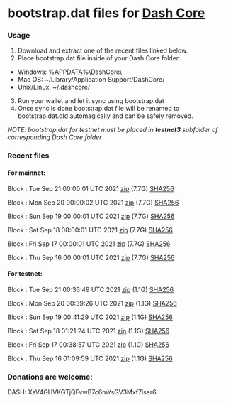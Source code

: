 # bootstrap.dat files for [Dash Core](https://github.com/dashpay/dash)

### Usage

1. Download and extract one of the recent files linked below.
2. Place bootstrap.dat file inside of your Dash Core folder:
 - Windows: %APPDATA%\DashCore\
 - Mac OS: ~/Library/Application Support/DashCore/
 - Unix/Linux: ~/.dashcore/
3. Run your wallet and let it sync using bootstrap.dat
4. Once sync is done bootstrap.dat file will be renamed to bootstrap.dat.old automagically and can be safely removed.

_NOTE: bootstrap.dat for testnet must be placed in **testnet3** subfolder of corresponding Dash Core folder_

### Recent files

#### For mainnet:

Block [](https://insight.dash.org/insight/block/): Tue Sep 21 00:00:01 UTC 2021 [zip](https://dash-bootstrap.ams3.digitaloceanspaces.com/mainnet/2021-09-21/bootstrap.dat.zip) (7.7G) [SHA256](https://dash-bootstrap.ams3.digitaloceanspaces.com/mainnet/2021-09-21/sha256.txt)

Block [](https://insight.dash.org/insight/block/): Mon Sep 20 00:00:02 UTC 2021 [zip](https://dash-bootstrap.ams3.digitaloceanspaces.com/mainnet/2021-09-20/bootstrap.dat.zip) (7.7G) [SHA256](https://dash-bootstrap.ams3.digitaloceanspaces.com/mainnet/2021-09-20/sha256.txt)

Block [](https://insight.dash.org/insight/block/): Sun Sep 19 00:00:01 UTC 2021 [zip](https://dash-bootstrap.ams3.digitaloceanspaces.com/mainnet/2021-09-19/bootstrap.dat.zip) (7.7G) [SHA256](https://dash-bootstrap.ams3.digitaloceanspaces.com/mainnet/2021-09-19/sha256.txt)

Block [](https://insight.dash.org/insight/block/): Sat Sep 18 00:00:01 UTC 2021 [zip](https://dash-bootstrap.ams3.digitaloceanspaces.com/mainnet/2021-09-18/bootstrap.dat.zip) (7.7G) [SHA256](https://dash-bootstrap.ams3.digitaloceanspaces.com/mainnet/2021-09-18/sha256.txt)

Block [](https://insight.dash.org/insight/block/): Fri Sep 17 00:00:01 UTC 2021 [zip](https://dash-bootstrap.ams3.digitaloceanspaces.com/mainnet/2021-09-17/bootstrap.dat.zip) (7.7G) [SHA256](https://dash-bootstrap.ams3.digitaloceanspaces.com/mainnet/2021-09-17/sha256.txt)

Block [](https://insight.dash.org/insight/block/): Thu Sep 16 00:00:01 UTC 2021 [zip](https://dash-bootstrap.ams3.digitaloceanspaces.com/mainnet/2021-09-16/bootstrap.dat.zip) (7.7G) [SHA256](https://dash-bootstrap.ams3.digitaloceanspaces.com/mainnet/2021-09-16/sha256.txt)


#### For testnet:

Block [](https://testnet-insight.dashevo.org/insight/block/): Tue Sep 21 00:36:49 UTC 2021 [zip](https://dash-bootstrap.ams3.digitaloceanspaces.com/testnet/2021-09-21/bootstrap.dat.zip) (1.1G) [SHA256](https://dash-bootstrap.ams3.digitaloceanspaces.com/testnet/2021-09-21/sha256.txt)

Block [](https://testnet-insight.dashevo.org/insight/block/): Mon Sep 20 00:39:26 UTC 2021 [zip](https://dash-bootstrap.ams3.digitaloceanspaces.com/testnet/2021-09-20/bootstrap.dat.zip) (1.1G) [SHA256](https://dash-bootstrap.ams3.digitaloceanspaces.com/testnet/2021-09-20/sha256.txt)

Block [](https://testnet-insight.dashevo.org/insight/block/): Sun Sep 19 00:41:29 UTC 2021 [zip](https://dash-bootstrap.ams3.digitaloceanspaces.com/testnet/2021-09-19/bootstrap.dat.zip) (1.1G) [SHA256](https://dash-bootstrap.ams3.digitaloceanspaces.com/testnet/2021-09-19/sha256.txt)

Block [](https://testnet-insight.dashevo.org/insight/block/): Sat Sep 18 01:21:24 UTC 2021 [zip](https://dash-bootstrap.ams3.digitaloceanspaces.com/testnet/2021-09-18/bootstrap.dat.zip) (1.1G) [SHA256](https://dash-bootstrap.ams3.digitaloceanspaces.com/testnet/2021-09-18/sha256.txt)

Block [](https://testnet-insight.dashevo.org/insight/block/): Fri Sep 17 00:38:57 UTC 2021 [zip](https://dash-bootstrap.ams3.digitaloceanspaces.com/testnet/2021-09-17/bootstrap.dat.zip) (1.1G) [SHA256](https://dash-bootstrap.ams3.digitaloceanspaces.com/testnet/2021-09-17/sha256.txt)

Block [](https://testnet-insight.dashevo.org/insight/block/): Thu Sep 16 01:09:59 UTC 2021 [zip](https://dash-bootstrap.ams3.digitaloceanspaces.com/testnet/2021-09-16/bootstrap.dat.zip) (1.1G) [SHA256](https://dash-bootstrap.ams3.digitaloceanspaces.com/testnet/2021-09-16/sha256.txt)


### Donations are welcome:

DASH: XsV4GHVKGTjQFvwB7c6mYsGV3Mxf7iser6
